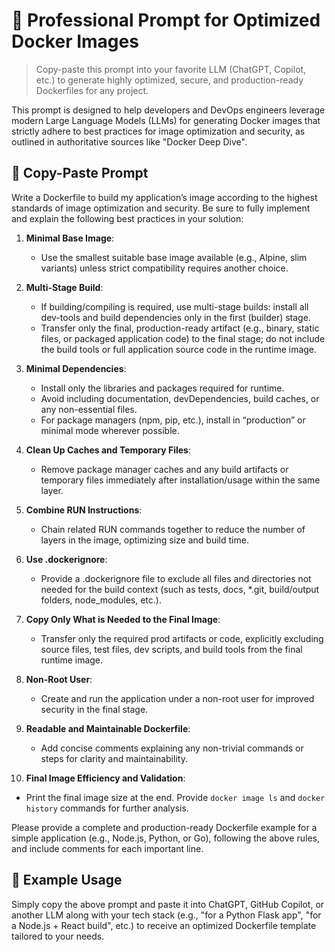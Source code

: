 # 🚀 Professional Prompt for Optimized Docker Images

> Copy-paste this prompt into your favorite LLM (ChatGPT, Copilot, etc.) to generate highly optimized, secure, and production-ready Dockerfiles for any project.

This prompt is designed to help developers and DevOps engineers leverage modern Large Language Models (LLMs) for generating Docker images that strictly adhere to best practices for image optimization and security, as outlined in authoritative sources like "Docker Deep Dive".

## 📝 Copy-Paste Prompt

Write a Dockerfile to build my application’s image according to the highest standards of image optimization and security. Be sure to fully implement and explain the following best practices in your solution:

1. **Minimal Base Image**:  
   - Use the smallest suitable base image available (e.g., Alpine, slim variants) unless strict compatibility requires another choice.

2. **Multi-Stage Build**:  
   - If building/compiling is required, use multi-stage builds: install all dev-tools and build dependencies only in the first (builder) stage.
   - Transfer only the final, production-ready artifact (e.g., binary, static files, or packaged application code) to the final stage; do not include the build tools or full application source code in the runtime image.

3. **Minimal Dependencies**:  
   - Install only the libraries and packages required for runtime.
   - Avoid including documentation, devDependencies, build caches, or any non-essential files.
   - For package managers (npm, pip, etc.), install in “production” or minimal mode wherever possible.

4. **Clean Up Caches and Temporary Files**:  
   - Remove package manager caches and any build artifacts or temporary files immediately after installation/usage within the same layer.

5. **Combine RUN Instructions**:  
   - Chain related RUN commands together to reduce the number of layers in the image, optimizing size and build time.

6. **Use .dockerignore**:  
   - Provide a .dockerignore file to exclude all files and directories not needed for the build context (such as tests, docs, *.git, build/output folders, node_modules, etc.).

7. **Copy Only What is Needed to the Final Image**:  
   - Transfer only the required prod artifacts or code, explicitly excluding source files, test files, dev scripts, and build tools from the final runtime image.

8. **Non-Root User**:  
   - Create and run the application under a non-root user for improved security in the final stage.

9. **Readable and Maintainable Dockerfile**:  
   - Add concise comments explaining any non-trivial commands or steps for clarity and maintainability.

10. **Final Image Efficiency and Validation**:  
   - Print the final image size at the end. Provide `docker image ls` and `docker history` commands for further analysis.

Please provide a complete and production-ready Dockerfile example for a simple application (e.g., Node.js, Python, or Go), following the above rules, and include comments for each important line.



## 🔰 Example Usage

Simply copy the above prompt and paste it into ChatGPT, GitHub Copilot, or another LLM along with your tech stack (e.g., "for a Python Flask app", "for a Node.js + React build", etc.) to receive an optimized Dockerfile template tailored to your needs.

